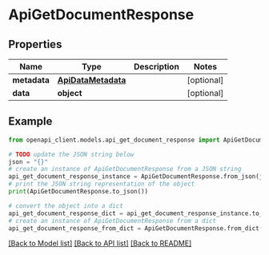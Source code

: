 # ApiGetDocumentResponse


## Properties

Name | Type | Description | Notes
------------ | ------------- | ------------- | -------------
**metadata** | [**ApiDataMetadata**](ApiDataMetadata.md) |  | [optional] 
**data** | **object** |  | [optional] 

## Example

```python
from openapi_client.models.api_get_document_response import ApiGetDocumentResponse

# TODO update the JSON string below
json = "{}"
# create an instance of ApiGetDocumentResponse from a JSON string
api_get_document_response_instance = ApiGetDocumentResponse.from_json(json)
# print the JSON string representation of the object
print(ApiGetDocumentResponse.to_json())

# convert the object into a dict
api_get_document_response_dict = api_get_document_response_instance.to_dict()
# create an instance of ApiGetDocumentResponse from a dict
api_get_document_response_from_dict = ApiGetDocumentResponse.from_dict(api_get_document_response_dict)
```
[[Back to Model list]](../README.md#documentation-for-models) [[Back to API list]](../README.md#documentation-for-api-endpoints) [[Back to README]](../README.md)


